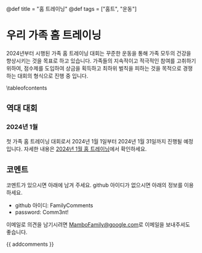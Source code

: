 @def title = "홈 트레이닝"
@def tags = ["홈트", "운동"]

# 우리 가족 홈 트레이닝

2024년부터 시행된 가족 홈 트레이닝 대회는 꾸준한 운동을 통해 가족 모두의 건강을 향상시키는 것을 목표로 하고 있습니다. 
가족들의 지속적이고 적극적인 참여를 고취하기 위하여, 점수제를 도입하여 상금을 획득하고 최하위 벌칙을 피하는 것을 목적으로 경쟁하는 대회의 형식으로 진행 중 입니다.


\tableofcontents <!-- you can use \toc as well -->


## 역대 대회

### 2024년 1월

첫 가족 홈 트레이닝 대회로서 2024년 1월 1일부터 2024년 1월 31일까지 진행될 예정입니다.
자세한 내용은 [2024년 1월 홈 트레이닝](/home_training/202401)에서 확인하세요.

## 코멘트

코멘트가 있으시면 아래에 남겨 주세요. github 아이디가 없으시면 아래의 정보를 이용하세요.

* github 아이디: FamilyComments
* password: Comm3nt!

이메일로 의견을 남기시려면 [MamboFamily@google.com](mailto:MamboFamily@google.com)로 이메일을 보내주셔도 좋습니다.

{{ addcomments }}